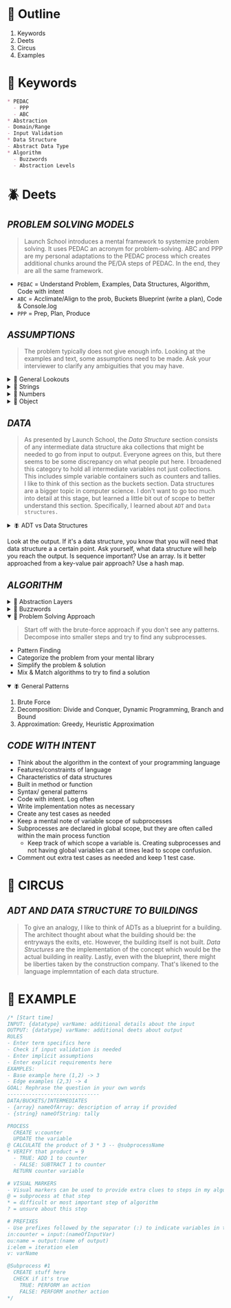 <!--==================-->
# 📑 Outline
<!--==================-->
1. Keywords
2. Deets
3. Circus
4. Examples

<!--==================-->
# 🔑 Keywords
<!--==================-->
```md
* PEDAC
  - PPP
  - ABC
* Abstraction
- Domain/Range
- Input Validation
* Data Structure
- Abstract Data Type
* Algorithm
  - Buzzwords
  - Abstraction Levels
```

<!--==================-->
# 🪲 Deets
<!--==================-->
## _PROBLEM SOLVING MODELS_
> Launch School introduces a mental framework to systemize problem solving. It uses PEDAC an acronym for problem-solving. ABC and PPP are my personal adaptations to the PEDAC process which creates additional chunks around the PE/DA steps of PEDAC. In the end, they are all the same framework.
<!--~~~~~~~~~~~~~~~~~~-->

- `PEDAC` = Understand Problem, Examples, Data Structures, Algorithm, Code with intent
- `ABC` =  Acclimate/Align to the prob, Buckets Blueprint (write a plan), Code & Console.log
- `PPP` = Prep, Plan, Produce

## _ASSUMPTIONS_
> The problem typically does not give enough info. Looking at the examples and text, some assumptions need to be made. Ask your interviewer to clarify any ambiguities that you may have.
<!--~~~~~~~~~~~~~~~~~~-->

<details> <summary>🐝 General Lookouts</summary>

- Lower/Upper Bounds of Values
  * `Domain`: Possible input values
  * `Range`: Possible output values
  - Use interval notation from mathematics [exclusive] and (inclusive) to specify possible values
- Input Validation
  - Can we assume that the input is always a certain data type?
- If we can assume the data type, can we assume that within that data type, it won't be a weird value such as 0, -0, <0, '', [], etc?
- Definitions of terms
- Examples: word, palindrome,adjacent, consecutive, etc
</details> <!---------------------->

<details> <summary>🐝 Strings</summary>

- Empty String
- Case Sensitivity
- Valid Values
- Alphabetical (a-z)
- Whitespace (space, new-line break, tab stop)
- Digits (0-9)
- Punctuation (.?!,;)
- Special characters (#$%)
</details> <!---------------------->

<details> <summary>🐝 Numbers</summary>

- What Values?
- Integer or Float
- +/- 0
- Negative numbers
- NaN, +/- Infinity
- Precision: Rounding
- If the answer is a float, should the output be rounded to the tenth place? Hundreth?_
- Float rounding error. There can't be a perfect representation of certain decimal based numbers using binary
</details> <!---------------------->

<details> <summary>🐝 Object</summary>

- Return same input object ref or new obj ref
</details>

## _DATA_
> As presented by Launch School, the *Data Structure* section consists of any intermediate data structure aka collections that might be needed to go from input to output. Everyone agrees on this, but there seems to be some discrepancy on what people put here. I broadened this category to hold all intermediate variables not just collections. This includes simple variable containers such as counters and tallies. I like to think of this section as the buckets section. Data structures are a bigger topic in computer science. I don't want to go too much into detail at this stage, but learned a little bit out of scope to better understand this section. Specifically, I learned about `ADT` and `Data structures.`

<details> <summary>🪰 ADT vs Data Structures</summary>

- `Abstract Data Type(ADT)` = Conceptual model of the expected operations and possible values of a data type. It's told from the point of view of the user. The ('what') a datatype should do and not how it's implemented
- [Lists (Sequence), Dictionary (Key value), Stack, Queue, Graph, Tree, Set]
- `Data Structure` = The how a ADT gets implemented in the real world. From the point of view of the implementer
- [ {Array: [Static, Dynamic] }, Linked List, Hash Map, Adjacency List ]
</details> <!---------------------->

Look at the output. If it's a data structure, you know that you will need that data structure a a certain point. Ask yourself, what data structure will help you reach the output. Is sequence important? Use an array. Is it better approached from a key-value pair approach? Use a hash map.

## _ALGORITHM_
<details><summary>🐝 Abstraction Layers</summary>

> Info can be broken down from more general to more specific. Start off with a bird's eye view and generally zoom into the details. There are generally 3 layers of `abstraction`. Within each layer, you wanna `decompose` and break down the steps into chunks. Make sure to keep each chunk appropriately abstracted for its layer. Stay in the top 2 layers when writing the algorithm. Don't overcrowd your algorithm with unnecessary complexity.
<!--~~~~~~~~~~~~~~~~~~-->
1. High Level Overview (ELI5)
2. Programming Speak (Language agnostic)
3. Language implementation (Language specific syntax & quirks)
</details> <!---------------------->


<details><summary>🐝 Buzzwords</summary>

> Using the right verbs can help ensure that you stay at the right abstraction layer. There are programming specific words such as loops or conditionals. There are language specific words such as when referring to a specific syntax. Use general verbs for the high level overview to ensure that you stay abstracted
<!--~~~~~~~~~~~~~~~~~~-->
1. High Level: [Create, Store, Select, Sort, Repeat, Count, Search/Traverse, Insert, Combine, Return, Calculate , Remove, Transform, Find, Output, Update, Copy, Prompt, Check, Verify]
2. Mid Level: [Set, Get/Retrieve, Iterate, Increment, Decrement, Initialize, Push, If, For, While, For]
3. Language Specific: [Spread, Use Object.keys, Let, Const, etc]
</details> <!---------------------->

<details open><summary>🐝 Problem Solving Approach</summary>

> Start off with the brute-force approach if you don't see any patterns. Decompose into smaller steps and try to find any subprocesses.
<!--~~~~~~~~~~~~~~~~~~-->
- Pattern Finding
- Categorize the problem from your mental library
- Simplify the problem & solution
- Mix & Match algorithms to try to find a solution
</details> <!---------------------->

<details open><summary>🪰 General Patterns</summary>

1. Brute Force
2. Decomposition: Divide and Conquer, Dynamic Programming, Branch and Bound
3. Approximation: Greedy, Heuristic Approximation
</details> <!---------------------->

## _CODE WITH INTENT_
- Think about the algorithm in the context of your programming language
- Features/constraints of language
- Characteristics of data structures
- Built in method or function
- Syntax/ general patterns
- Code with intent. Log often
- Write implementation notes as necessary
- Create any test cases as needed
- Keep a mental note of variable scope of subprocesses
- Subprocesses are declared in global scope, but they are often called within the main process function
  - Keep track of which scope a variable is. Creating subprocesses and not having global variables can at times lead to scope confusion.
- Comment out extra test cases as needed and keep 1 test case.

<!--==================-->
# 🎪 CIRCUS
<!--==================-->
## _ADT AND DATA STRUCTURE TO BUILDINGS_
> To give an analogy, I like to think of ADTs as a blueprint for a building. The architect thought about what the building should be: the entryways the exits, etc. However, the building itself is not built. *Data Structures* are the implementation of the concept which would be the actual building in reality. Lastly, even with the blueprint, there might be liberties taken by the construction company. That's likened to the language implemntation of each data structure.
<!--~~~~~~~~~~~~~~~~~~-->

<!--==================-->
# 🧪 EXAMPLE
<!--==================-->
```js
/* [Start time]
INPUT: {datatype} varName: additional details about the input
OUTPUT: {datatype} varName: additional deets about output
RULES
- Enter term specifics here
- Check if input validation is needed
- Enter implicit assumptions
- Enter explicit requirements here
EXAMPLES:
- Base example here (1,2) -> 3
- Edge examples (2,3) -> 4
GOAL: Rephrase the question in your own words
------------------------------
DATA/BUCKETS/INTERMEDIATES
- {array} nameOfArray: description of array if provided
- {string} nameOfString: tally

PROCESS
  CREATE v:counter
  UPDATE the variable
@ CALCULATE the product of 3 * 3 -- @subprocessName
* VERIFY that product = 9
  - TRUE: ADD 1 to counter
  - FALSE: SUBTRACT 1 to counter
  RETURN counter variable

# VISUAL MARKERS
- Visual markers can be used to provide extra clues to steps in my algorithm
@ = subprocess at that step
* = difficult or most important step of algorithm
? = unsure about this step

# PREFIXES
- Use prefixes followed by the separator (:) to indicate variables in the algorithm. You can be much more specific about what type of variable it is too
in:counter = input:(nameOfInputVar)
ou:name = output:(name of output)
i:elem = iteration elem
v: varName

@Subprocess #1
  CREATE stuff here
  CHECK if it's true
    TRUE: PERFORM an action
    FALSE: PERFORM another action
*/
```

